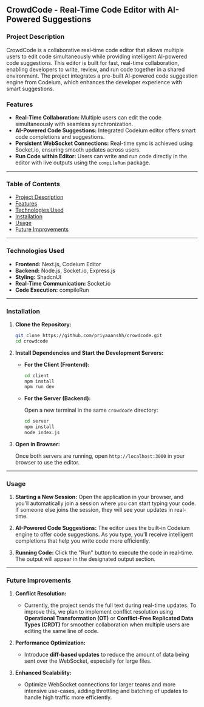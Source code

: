 ## **CrowdCode** - Real-Time Code Editor with AI-Powered Suggestions

### **Project Description**
CrowdCode is a collaborative real-time code editor that allows multiple users to edit code simultaneously while providing intelligent AI-powered code suggestions. This editor is built for fast, real-time collaboration, enabling developers to write, review, and run code together in a shared environment. The project integrates a pre-built AI-powered code suggestion engine from Codeium, which enhances the developer experience with smart suggestions.

### **Features**
- **Real-Time Collaboration:** Multiple users can edit the code simultaneously with seamless synchronization.
- **AI-Powered Code Suggestions:** Integrated Codeium editor offers smart code completions and suggestions.
- **Persistent WebSocket Connections:** Real-time sync is achieved using Socket.io, ensuring smooth updates across users.
- **Run Code within Editor:** Users can write and run code directly in the editor with live outputs using the `compileRun` package.

---

### **Table of Contents**
- [Project Description](#project-description)
- [Features](#features)
- [Technologies Used](#technologies-used)
- [Installation](#installation)
- [Usage](#usage)
- [Future Improvements](#future-improvements)

---

### **Technologies Used**
- **Frontend:** Next.js, Codeium Editor
- **Backend:** Node.js, Socket.io, Express.js
- **Styling:** ShadcnUI
- **Real-Time Communication:** Socket.io
- **Code Execution:** compileRun

---

### **Installation**

1. **Clone the Repository:**
   ```bash
   git clone https://github.com/priyaaanshh/crowdcode.git
   cd crowdcode
   ```

2. **Install Dependencies and Start the Development Servers:**

   - **For the Client (Frontend):**
     ```bash
     cd client
     npm install
     npm run dev
     ```

   - **For the Server (Backend):**
     
     Open a new terminal in the same `crowdcode` directory:
     ```bash
     cd server
     npm install
     node index.js
     ```

3. **Open in Browser:**

   Once both servers are running, open `http://localhost:3000` in your browser to use the editor.

---

### **Usage**

1. **Starting a New Session:**
   Open the application in your browser, and you’ll automatically join a session where you can start typing your code. If someone else joins the session, they will see your updates in real-time.

2. **AI-Powered Code Suggestions:**
   The editor uses the built-in Codeium engine to offer code suggestions. As you type, you’ll receive intelligent completions that help you write code more efficiently.

3. **Running Code:**
   Click the "Run" button to execute the code in real-time. The output will appear in the designated output section.

---

### **Future Improvements**

1. **Conflict Resolution:**
   - Currently, the project sends the full text during real-time updates. To improve this, we plan to implement conflict resolution using **Operational Transformation (OT)** or **Conflict-Free Replicated Data Types (CRDT)** for smoother collaboration when multiple users are editing the same line of code.

2. **Performance Optimization:**
   - Introduce **diff-based updates** to reduce the amount of data being sent over the WebSocket, especially for large files.

3. **Enhanced Scalability:**
   - Optimize WebSocket connections for larger teams and more intensive use-cases, adding throttling and batching of updates to handle high traffic more efficiently.
